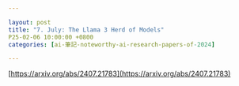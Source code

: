 ```yaml
---

layout: post
title: "7. July: The Llama 3 Herd of Models"
P25-02-06 10:00:00 +0800
categories: [ai-筆記-noteworthy-ai-research-papers-of-2024]

---
```


[https://arxiv.org/abs/2407.21783](https://arxiv.org/abs/2407.21783)

